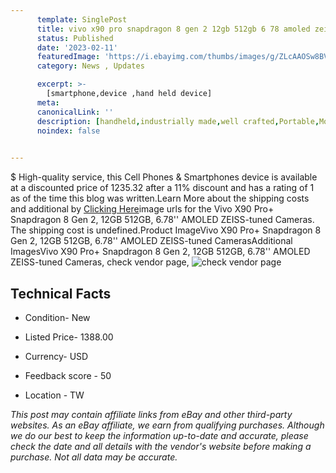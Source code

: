 ```yaml
---
      template: SinglePost
      title: vivo x90 pro snapdragon 8 gen 2 12gb 512gb 6 78 amoled zeiss tuned cameras
      status: Published
      date: '2023-02-11'
      featuredImage: 'https://i.ebayimg.com/thumbs/images/g/ZLcAAOSw8BVjlifY/s-l225.jpg'
      category: News , Updates

      excerpt: >-
        [smartphone,device ,hand held device]
      meta:
      canonicalLink: ''
      description: [handheld,industrially made,well crafted,Portable,Mobile,Compact,Convenient,Lightweight,Maneuverable,Man-portable,Miniature,Carriable,Hand-held,Light,Holdable,Transportable,Mobile device,Pocket-sized,On-the-go,Wireless,Cordless,Compact size,Convenient size, smartphone,device ,hand held device]
      noindex: false

        
---
```

$
    High-quality service, this Cell Phones & Smartphones device is available at a discounted price of 1235.32 after a 11% discount and has a rating of 1 as of the time this blog was written.Learn More about the shipping costs and additional by [Clicking Here](https://www.ebay.com/itm/275573630331?hash=item402977e57b%3Ag%3AZLcAAOSw8BVjlifY&amdata=enc%3AAQAHAAAA4HHsNrLfM5%2FucHVSEPBXsWLSXvOV3Ngva%2FLBRDiEB8IttP8pvgWgWxHJi6adAaAhOZQapN1jufcnnNRubXL8zqcuYV55Kybv9uJPtQiDm3Pg1G0i65t6NOlQWaTltPVq7eA%2FVvudcmJs7p3M59rV5vrRTcSSj71Qm6pITaFCdZ3DXfz0MAu1f07FFWUWcpIqENYVRZ7g1nANd9r8iqSkiVE2ULp1tp9hqAmyRureJ7nl0HzCg%2F6l8opd7iLUflulClpPs052rLdwkAmfPK2fpQA3XW%2FJLqbK2nnkIgIupnUc&mkevt=1&mkcid=1&mkrid=711-53200-19255-0&campid=%253CePNCampaignId%253E&customid=%253CreferenceId%253E&toolid=10049)image urls for the Vivo X90 Pro+ Snapdragon 8 Gen 2, 12GB 512GB, 6.78'' AMOLED ZEISS-tuned Cameras. The shipping cost is undefined.Product ImageVivo X90 Pro+ Snapdragon 8 Gen 2, 12GB 512GB, 6.78'' AMOLED ZEISS-tuned CamerasAdditional ImagesVivo X90 Pro+ Snapdragon 8 Gen 2, 12GB 512GB, 6.78'' AMOLED ZEISS-tuned Cameras, check vendor page, ![check vendor page](https://origin-galleryplus.ebayimg.com/ws/web/275573630331_2_0_1/225x225.jpg,https://origin-galleryplus.ebayimg.com/ws/web/275573630331_3_0_1/225x225.jpg,https://origin-galleryplus.ebayimg.com/ws/web/275573630331_4_0_1/225x225.jpg)
    
    

 ## Technical Facts 



     
      

 - Condition- New 


      

 - Listed Price- 1388.00 


      

 - Currency- USD 


      

 - Feedback score - 50 


      

 - Location - TW 


      
      

 *_This post may contain affiliate links from eBay and other third-party websites. As an eBay affiliate, we earn from qualifying purchases. Although we do our best to keep the information up-to-date and accurate, please check the date and all details with the vendor's website before making a purchase. Not all data may be accurate._*



    
    
    
    
    